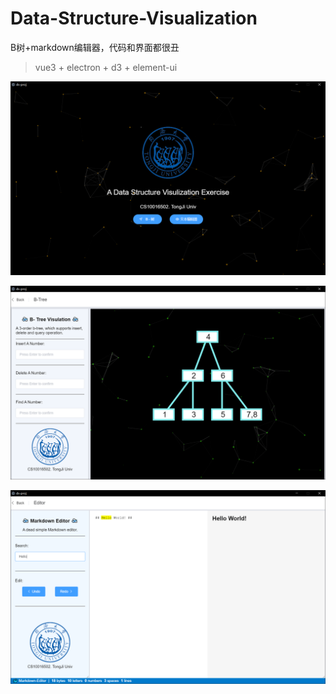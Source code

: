 # Data-Structure-Visualization

B树+markdown编辑器，代码和界面都很丑
 
> vue3 + electron + d3 + element-ui

![](assets/主界面.png)

![](assets/B-Tree.png)

![](assets/md.png)